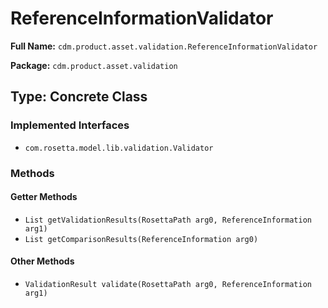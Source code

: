 # ReferenceInformationValidator

**Full Name:** `cdm.product.asset.validation.ReferenceInformationValidator`

**Package:** `cdm.product.asset.validation`

## Type: Concrete Class

### Implemented Interfaces

- `com.rosetta.model.lib.validation.Validator`

### Methods

#### Getter Methods

- `List getValidationResults(RosettaPath arg0, ReferenceInformation arg1)`
- `List getComparisonResults(ReferenceInformation arg0)`

#### Other Methods

- `ValidationResult validate(RosettaPath arg0, ReferenceInformation arg1)`

